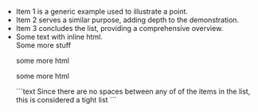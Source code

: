 <!-- :max_width:50 -->

- Item 1 is a generic example used to illustrate
    a point.
- Item 2 serves a similar purpose, adding depth
    to the demonstration.
- Item 3 concludes the list, providing a
    comprehensive overview.
- Some text with inline html.<br> Some more
    <span>stuff</span>
    <!-- HTML blocks like comments and <p> tags are not wrapped because they aren't parsed as paragraphs... -->
    <p> some more html</p>
    <p>
      some
      more
      html
    </p>
    ```text
    Since there are no spaces between any of of the items in the list, this is considered a tight list
    ```
